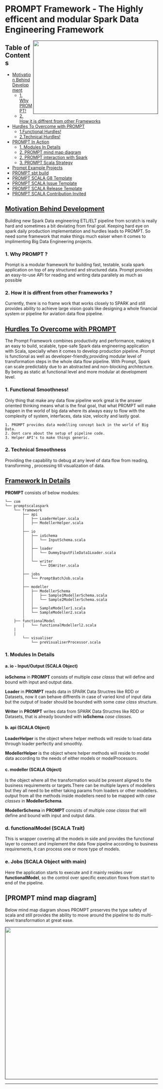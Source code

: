 # PROMPT Framework - The Highly efficent and modular Spark Data Engineering Framework

<a href="" target="_blank"><img align="right" width="411" height="241" src="https://github.com/abhishekvermax/promptscalaspark-framework/blob/master/PROMPT_logo.png"></a>


## Table of Contents

- [Motivation Behind Development](#motivation-behind-development)
  * [1. Why PROMPT!](#Why-PROMPT)
  * [2. How it is diffrent from other Frameworks](#2-How-it-is-diffrent-from-other-Frameworks)
- [Hurdles To Overcome with PROMPT](#Overcome-Hurdles-with-PROMPT)
  * [1.Functional Hurdles!](#functional-Hurdles!)
  * [2.Technical Hurdles!](#technical-hurdles!)
- [PROMPT In Action](#Framework-In-Details)
  * [1. Modules In Details](#PROMPT-mind-map-diagram)
  * [2. PROMPT mind map diagram](#PROMPT-mind-map-diagram)
  * [2. PROMPT interaction with Spark](#PROMPT-interaction-with-Spark)
  * [3. PROMPT Scala Strategy](#PROMPT-Scala-Strategy)
- [Prompt Example Projects](#Prompt-Example-Projects)
- [PROMPT sbt build](#PROMPT-sbt-build)
- [PROMPT SCALA G8 Template](#PROMPT-SCALA-G8-Template)
- [PROMPT SCALA Issue Template](#PROMPT-SCALA-Issue-Template)
- [PROMPT SCALA Release Template](#PROMPT-SCALA-Release-Template)
- [PROMPT SCALA Contribution Invited](#PROMPT-SCALA-Contribution-Invited)



## [Motivation Behind Development](#motivation-behind-development)

Building new Spark Data engineering ETL/ELT pipeline from scratch is really hard and sometimes a bit deviating from final goal. 
Keeping hard eye on spark daily production implementation and hurdles leads to PROMPT. So need some framework that make things much eaiser when it comes to implimenting Big Data Engineering projects.

### 1. Why PROMPT ?

Prompt is a modular framework for building fast, testable, scala spark application on top of any structured and structured data. Prompt provides an easy-to-use API for reading and writing data 
parallely as much as possible

### 2. How it is diffrent from other Frameworks ?

Currently, there is no frame work that works closely to SPARK and still provides ability to achieve large vision goals like designing a whole financial system or pipeline for aviation data flow pipeline.

## [Hurdles To Overcome with PROMPT]()

The Prompt Framework combines productivity and performance, making it an easy to build, scalable, type-safe Spark data engineering application with Scala, specially when it comes to develop production pipeline. Prompt is functional as well as developer-friendly,providing modular level of transformation steps in the whole data flow pipeline. With Prompt, Spark can scale predictably due to an abstracted and non-blocking architecture. By being as static at functional level and more modular at development level.

### 1.  Functional Smoothness!

Only thing that make any data flow pipeline work great is the answer oriented thinking means what is the final goal, that what PROMPT will make happen in the world of big data where its always easy to flow with the complexity of system, interfaces, data size, velocity and lastly goal.

    1. PROMPT provides data modelling concept back in the world of Big Data.
    2. Dont care about the setup of pipeline code.
    3. Helper API's to make things generic.

### 2.  Technical Smoothness

Providing the capability to debug at any level of data flow from reading, transforming , processing till visualization of data.



##  [Framework In Details]()

**PROMPT** consists of below modules:

    └── com
	└── promptscalaspark
	    └── framework
	        ├── api
	        │   ├── LoaderHelper.scala
	        │   ├── ModellerHelper.scala
	        │
	        ├── io
	        │   ├── ioSchema
	        │   │   └── InputSchema.scala
	        │   │
	        │   ├── loader
	        │   │   └── DummyInputFileData1Loader.scala
	        │   │
	        │   └── writer
	        │       └── DSWriter.scala
	        │
	        ├── jobs
	        │   └── PromptBatchJob.scala
	        │
	        ├── modeller
	        │   ├── ModellerSchema
	        │   │   ├── Sample1ModellerSchema.scala
	        │   │   └── Sample2ModellerSchema.scala
	        │   │
	        │   ├── SampleModeller1.scala
	        │   └── SampleModeller2.scala
	        │
		├── functionalModel
	        │   └── functionalModellerl2.scala
		|
		|
	        └── visualiser
	            └── preVisualiserProcessor.scala

### 1. Modules In Details

#### a. io - Input/Output (SCALA Object)

**ioSchema** in **PROMPT** consists of multiple *case classs* that will define and bound with input and output data.

**Loader** in **PROMPT** reads data in SPARK Data Structres like RDD or Datasets, now it can behave diffrentls in case of varied kind of input data but the output of loader should be bounded with some *case class* structure.

**Writer** in **PROMPT** writes data from SPARK Data Structres like RDD or Datasets, that is already bounded with **ioSchema** *case classes*.

#### b. api (SCALA Object)

**LoaderHelper** is the object where helper methods will reside to load data through loader perfectly and smoothly.

**ModellerHelper** is the object where helper methods will reside to model data according to the needs of either models or modelProcessors.

#### c. modeller (SCALA Object)

Is the object where all the transformation would be present aligned to the business requirements or targets.There can be multiple layers of modellers but they all need to be either taking params from loaders or other modellers. output from all the methods inside modellers need to be mapped with *case classes* in **ModellerSchema**.

**ModellerSchema** in **PROMPT** consists of multiple *case classs* that will define and bound with input and output data.

### d. functionalModel (SCALA Trait)

This is wrapper covering all the models in side and provides the functional layer to connect and implement the data flow pipeline according to business requirements, it can process one or more type of models.

### e. Jobs (SCALA Object with main)

Here the application starts to execute and it mainly resides over **functionalModel**, so the control over specific execution flows from start to end of the pipeline.

 ## [PROMPT mind map diagram]

Below mind map diagram shows PROMPT preserves the type safety of scala and still provides the ability to move around the pipeline to do multi-level transformation at great ease.

<a href="" target="_blank"><img align="center" width="600" height="500" src="https://github.com/abhishekvermax/promptscalaspark-framework/blob/master/PROMPT_mind_map.jpg"></a>

---
